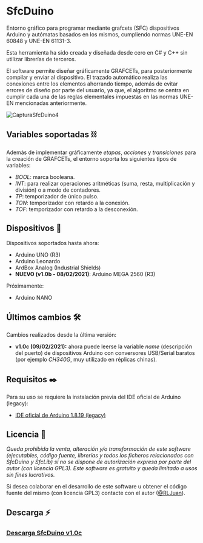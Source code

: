 # SfcDuino
Entorno gráfico para programar mediante grafcets (SFC) dispositivos Arduino y autómatas basados en los mismos, cumpliendo normas UNE-EN 60848 y UNE-EN 61131-3.

Esta herramienta ha sido creada y diseñada desde cero en C# y C++ sin utilizar librerías de terceros.

El software permite diseñar gráficamente GRAFCETs, para posteriormente compilar y enviar al dispositivo. El trazado automático realiza las conexiones entre los elementos ahorrando tiempo, además de evitar errores de diseño por parte del usuario, ya que, el algoritmo se centra en cumplir cada una de las reglas elementales impuestas en las normas UNE-EN mencionadas anteriormente.

![CapturaSfcDuino4](https://user-images.githubusercontent.com/77203519/104244042-eece7200-5461-11eb-8aa0-7b68c59e6f18.png)

## Variables soportadas ⛓
Además de implementar gráficamente _etapas_, _acciones_ y _transiciones_ para la creación de GRAFCETs, el entorno soporta los siguientes tipos de variables:
- _BOOL_: marca booleana.
- _INT_: para realizar operaciones aritméticas (suma, resta, multiplicación y división) o a modo de contadores.
- _TP_: temporizador de único pulso.
- _TON_: temporizador con retardo a la conexión.
- _TOF_: temporizador con retardo a la desconexión.

## Dispositivos 🔌
Dispositivos soportados hasta ahora:
- Arduino UNO (R3)
- Arduino Leonardo
- ArdBox Analog (Industrial Shields)
- **NUEVO (v1.0b - 08/02/2021)**: Arduino MEGA 2560 (R3)

Próximamente:
- Arduino NANO

## Últimos cambios 🛠
Cambios realizados desde la última versión:
- **v1.0c (09/02/2021):** ahora puede leerse la variable _name_ (descripción del puerto) de dispositivos Arduino con conversores USB/Serial baratos (por ejemplo _CH340G_, muy utilizado en réplicas chinas).

## Requisitos ✒️
Para su uso se requiere la instalación previa del IDE oficial de Arduino (legacy):
- [IDE oficial de Arduino 1.8.19 (legacy)](https://downloads.arduino.cc/arduino-1.8.19-windows.exe)

## Licencia 🧾
_Queda prohibida la venta, alteración y/o transformación de este software (ejecutables, código fuente, librerías y todos los ficheros relacionados con SfcDuino y SfcLib) si no se dispone de autorización expresa por parte del autor (con licencia GPL3).
Este software es gratuito y queda limitado a usos sin fines lucrativos._

Si desea colaborar en el desarrollo de este software u obtener el código fuente del mismo (con licencia GPL3) contacte con el autor ([@RLJuan](https://github.com/RLJuan)).

## Descarga ⚡️
### **[Descarga SfcDuino v1.0c](https://github.com/RLJuan/SfcDuino-Builds/releases/download/v1.0c/SfcDuino1.0c.zip)**
